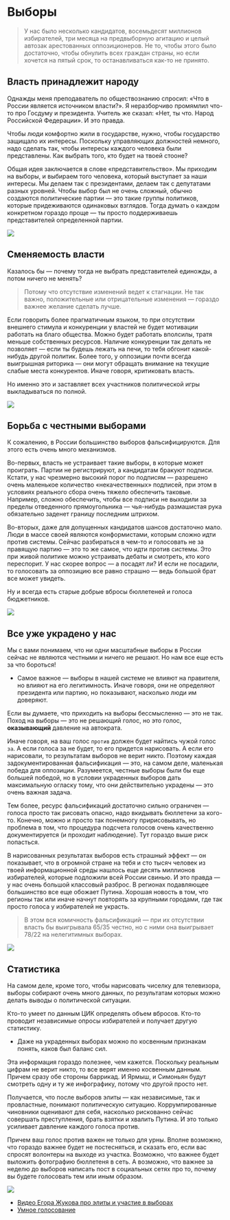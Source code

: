 # Выборы

>У нас было несколько кандидатов, восемьдесят миллионов избирателей, три месяца на предвыборную агитацию и целый автозак арестованных оппозиционеров. Не то, чтобы этого было достаточно, чтобы обнулить всех граждан страны, но если хочется на пятый срок, то останавливаться как-то не принято. 

## Власть принадлежит народу

Однажды меня преподаватель по обществознанию спросил: «Что в России является источником власти?». Я неразборчиво промямлил что-то про Госдуму и президента. Учитель же сказал: «Нет, ты что. Народ Российской Федерации». И это правда.

Чтобы люди комфортно жили в государстве, нужно, чтобы государство защищало их интересы. Поскольку управляющих должностей немного, надо сделать так, чтобы интересы каждого человека были представлены. Как выбрать того, кто будет на твоей стооне?

Общая идея заключается в слове «представительство». Мы приходим на выборы, и выбираем того человека, который выступает за наши интересы. Мы делаем так с президентами, делаем так с депутатами разных уровней. Чтобы выбор был не очень сложный, обычно создаются политические партии — это такие группы политиков, которые придеживаются одинаковых взглядов. Тогда думать о каждом конкретном гораздо проще — ты просто поддерживаешь представителей определенной партии.

![](/static/img/elections-1.jpg)

## Сменяемость власти

Казалось бы — почему тогда не выбрать представителей единожды, а потом ничего не менять?

>Потому что отсутствие изменений ведет к стагнации. Не так важно, положительные или отрицательные изменения — гораздо важнее желание сделать лучше.

Если говорить более прагматичным языком, то при отсутствии внешнего стимула и конкуренции у властей не будет мотивации работать на благо общества. Можно будет работать вполсилы, тратя меньше собственных ресурсов. Наличие конкуренции так делать не позволяет — если ты будешь лежать на печи, то тебя обгонит какой-нибудь другой политик. Более того, у оппозиции почти всегда выигрышная риторика — они могут обращать внимание на текущие слабые места конкурентов. Иначе говоря, критиковать власть.

Но именно это и заставляет всех участников политической игры выкладываться по полной.

![](/static/img/elections-2.jpg)

## Борьба с честными выборами

К сожалению, в России большинство выборов фальсифицируются. Для этого есть очень много механизмов. 

Во-первых, власть не устраивает такие выборы, в которые может проиграть. Партии не регистрируют, а кандидатам бракуют подписи. Кстати, у нас чрезмерно высокий порог по подписям — разрешено очень маленькое количество «некачественных» подписей, при этом в условиях реального сбора очень тяжело обеспечить таковые. Например, сложно обеспечить, чтобы все подписи не выходили за пределы отведенного прямоугольника — чья-нибудь размашистая рука обязательно заденет границу последним штрихом.

Во-вторых, даже для допущенных кандидатов шансов достаточно мало. Люди в массе своей являются конформистами, которым сложно идти против системы. Сейчас разбираться в чем-то и голосовать не за правящую партию — это то же самое, что идти против системы. Это при живой политике можно устраивать дебаты и смотреть, кто кого переспорит. У нас скорее вопрос — а посадят ли? И если не посадили, то голосовать за оппозицию все равно страшно — ведь большой брат все может увидеть.

Ну и всегда есть старые добрые вбросы бюллетеней и голоса бюджетников.

![](/static/img/elections-3.jpg)

## Все уже украдено у нас

Мы с вами понимаем, что ни одни масштабные выборы в России сейчас не являются честными и ничего не решают. Но нам все еще есть за что бороться!

* Самое важное — выборы в нашей системе не влияют на правителя, но влияют на его легитимность. Иначе говоря, они не определяют президента или партию, но показывают, насколько люди им доверяют.

Если вы думаете, что приходить на выборы бессмысленно — это не так. Поход на выборы — это не решающий голос, но это голос, **оказывающий** давление на автократа.

Иначе говоря, на ваш голос `против` должен будет найтись чужой голос `за`. А если голоса за не будет, то его придется нарисовать. А если его нарисовали, то результатам выборов не верит никто. Поэтому каждая задокументированная фальсификация — это, на самом деле, маленькая победа для оппозиции. Разумеется, честные выборы были бы еще большей победой, но в условии украденных выборов дать максимальную огласку тому, что они действительно украдены — это очень важная задача.

Тем более, ресурс фальсификаций достаточно сильно ограничен — голоса просто так рисовать опасно, надо вкидывать бюллетени за кого-то. Конечно, можно и просто так понемногу пририсовывать, но проблема в том, что процедура подсчета голосов очень качественно документируется (и проходит наблюдение). Тут гораздо выше риск попасться.

В нарисованных результатах выборов есть страшный эффект — он показывает, что в огромной стране на тебя и сто тысяч человек из твоей информационной среды нашлось еще десять миллионов избирателей, которые подложили всей России свинью. И это правда — у нас очень большой классовый разброс. В регионах подавляющее большинство все еще обожает Путина. Хорошая новость в том, что регионы так или иначе начнут повторять за крупными городами, где так просто голоса у избирателей не украсть.

>В этом вся комичность фальсификаций — при их отсутствии власть бы выигрывала 65/35 честно, но с ними она выигрывает 78/22 на нелегитимных выборах.

![](/static/img/elections-4.jpg)

## Статистика

На самом деле, кроме того, чтобы нарисовать чиселку для телевизора, выборы собирают очень много данных, по результатам которых можно делать выводы о политической ситуации.

Кто-то умеет по данным ЦИК определять объем вбросов. Кто-то проводит независимые опросы избирателей и получает другую статистику. 

* Даже на украденных выборах можно по косвенным признакам понять, каков был баланс сил.

Эта информация гораздо полезнее, чем кажется. Поскольку реальным цифрам не верит никто, то все верят именно косвенным данным. Причем сразу обе стороны баррикад. И Ярмыш, и Симоньян будут смотреть одну и ту же инфографику, потому что другой просто нет.

Получается, что после выборов элиты — как независимые, так и провластные, понимают политическую ситуацию. Коррумпированные чиновники оценивают для себя, насколько рискованно сейчас совершать преступления, брать взятки и хвалить Путина. И это только усиливает давление каждого голоса против.

Причем ваш голос против важен не только для урны. Вполне возможно, что гораздо важнее будет не постесняться, и сказать его, если вас спросят волонтеры на выходе из участка. Возможно, что важнее будет выложить фотографию бюллетеня в сеть. А возможно, что важнее за неделю до выборов написать пост в социальных сетях про то, почему вы будете голосовать тем или иным образом.

![](/static/img/elections-5.jpg)

* [Видео Егора Жукова про элиты и участие в выборах](https://youtu.be/1EhuZpbeyRs)
* [Умное голосование](https://votesmart.appspot.com/)
